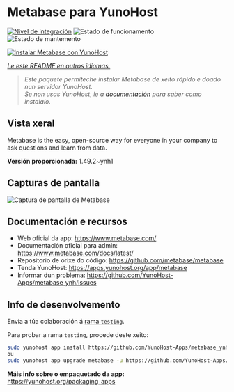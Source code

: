 <!--
NOTA: Este README foi creado automáticamente por <https://github.com/YunoHost/apps/tree/master/tools/readme_generator>
NON debe editarse manualmente.
-->

# Metabase para YunoHost

[![Nivel de integración](https://dash.yunohost.org/integration/metabase.svg)](https://dash.yunohost.org/appci/app/metabase) ![Estado de funcionamento](https://ci-apps.yunohost.org/ci/badges/metabase.status.svg) ![Estado de mantemento](https://ci-apps.yunohost.org/ci/badges/metabase.maintain.svg)

[![Instalar Metabase con YunoHost](https://install-app.yunohost.org/install-with-yunohost.svg)](https://install-app.yunohost.org/?app=metabase)

*[Le este README en outros idiomas.](./ALL_README.md)*

> *Este paquete permíteche instalar Metabase de xeito rápido e doado nun servidor YunoHost.*  
> *Se non usas YunoHost, le a [documentación](https://yunohost.org/install) para saber como instalalo.*

## Vista xeral

Metabase is the easy, open-source way for everyone in your company to ask questions and learn from data.

**Versión proporcionada:** 1.49.2~ynh1

## Capturas de pantalla

![Captura de pantalla de Metabase](./doc/screenshots/metabase-product-screenshot.png)

## Documentación e recursos

- Web oficial da app: <https://www.metabase.com/>
- Documentación oficial para admin: <https://www.metabase.com/docs/latest/>
- Repositorio de orixe do código: <https://github.com/metabase/metabase>
- Tenda YunoHost: <https://apps.yunohost.org/app/metabase>
- Informar dun problema: <https://github.com/YunoHost-Apps/metabase_ynh/issues>

## Info de desenvolvemento

Envía a túa colaboración á [rama `testing`](https://github.com/YunoHost-Apps/metabase_ynh/tree/testing).

Para probar a rama `testing`, procede deste xeito:

```bash
sudo yunohost app install https://github.com/YunoHost-Apps/metabase_ynh/tree/testing --debug
ou
sudo yunohost app upgrade metabase -u https://github.com/YunoHost-Apps/metabase_ynh/tree/testing --debug
```

**Máis info sobre o empaquetado da app:** <https://yunohost.org/packaging_apps>
